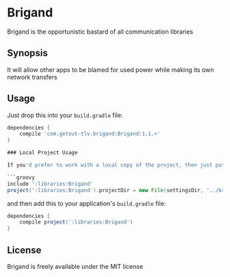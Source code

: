 # Brigand
Brigand is the opportunistic bastard of all communication libraries

## Synopsis
It will allow other apps to be blamed for used power while making its own network transfers

## Usage

Just drop this into your `build.gradle` file:

```groovy
dependencies {
    compile 'com.getout-tlv.brigand:Brigand:1.1.+'
}

### Local Project Usage

If you'd prefer to work with a local copy of the project, then just put this in your `settings.gradle` file:

```groovy
include ':libraries:Brigand'
project(':libraries:Brigand').projectDir = new File(settingsDir, '../brigand/Brigand')
```

and then add this to your application's `build.gradle` file:

```groovy
dependencies {
    compile project(':libraries:Brigand')
}
```

## License

Brigand is freely available under the MIT license